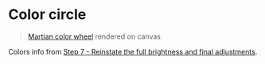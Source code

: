 # Color circle

> [Martian color wheel](https://warrenmars.com/visual_art/theory/colour_wheel/colour_wheel.htm) rendered on canvas

Colors info from [Step 7 - Reinstate the full brightness and final adjustments](https://warrenmars.com/visual_art/theory/colour_wheel/evolution/evolution.htm).
